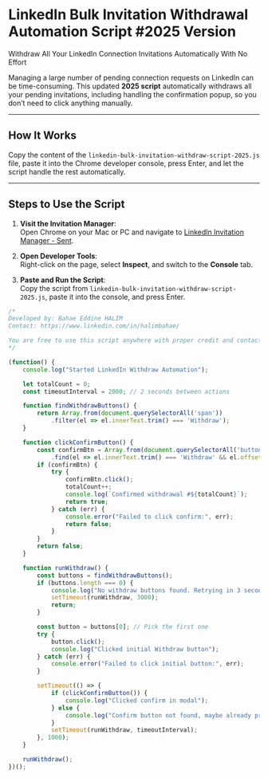 # LinkedIn Bulk Invitation Withdrawal Automation Script #2025 Version

Withdraw All Your LinkedIn Connection Invitations Automatically With No Effort

Managing a large number of pending connection requests on LinkedIn can be time-consuming. This updated **2025 script** automatically withdraws all your pending invitations, including handling the confirmation popup, so you don’t need to click anything manually.

---

## How It Works

Copy the content of the `linkedin-bulk-invitation-withdraw-script-2025.js` file, paste it into the Chrome developer console, press Enter, and let the script handle the rest automatically.

---

## Steps to Use the Script

1. **Visit the Invitation Manager**:  
   Open Chrome on your Mac or PC and navigate to [LinkedIn Invitation Manager - Sent](https://www.linkedin.com/mynetwork/invitation-manager/sent/).

2. **Open Developer Tools**:  
   Right-click on the page, select **Inspect**, and switch to the **Console** tab.

3. **Paste and Run the Script**:  
   Copy the script from `linkedin-bulk-invitation-withdraw-script-2025.js`, paste it into the console, and press Enter.  

```javascript
/*
Developed by: Bahae Eddine HALIM
Contact: https://www.linkedin.com/in/halimbahae/

You are free to use this script anywhere with proper credit and contact info of the developer.
*/

(function() {
    console.log("Started LinkedIn Withdraw Automation");

    let totalCount = 0;
    const timeoutInterval = 2000; // 2 seconds between actions

    function findWithdrawButtons() {
        return Array.from(document.querySelectorAll('span'))
            .filter(el => el.innerText.trim() === 'Withdraw');
    }

    function clickConfirmButton() {
        const confirmBtn = Array.from(document.querySelectorAll('button, span'))
            .find(el => el.innerText.trim() === 'Withdraw' && el.offsetParent !== null);
        if (confirmBtn) {
            try {
                confirmBtn.click();
                totalCount++;
                console.log(`Confirmed withdrawal #${totalCount}`);
                return true;
            } catch (err) {
                console.error("Failed to click confirm:", err);
                return false;
            }
        }
        return false;
    }

    function runWithdraw() {
        const buttons = findWithdrawButtons();
        if (buttons.length === 0) {
            console.log("No withdraw buttons found. Retrying in 3 seconds...");
            setTimeout(runWithdraw, 3000);
            return;
        }

        const button = buttons[0]; // Pick the first one
        try {
            button.click();
            console.log("Clicked initial Withdraw button");
        } catch (err) {
            console.error("Failed to click initial button:", err);
        }

        setTimeout(() => {
            if (clickConfirmButton()) {
                console.log("Clicked confirm in modal");
            } else {
                console.log("Confirm button not found, maybe already processed");
            }
            setTimeout(runWithdraw, timeoutInterval);
        }, 1000);
    }

    runWithdraw();
})();
